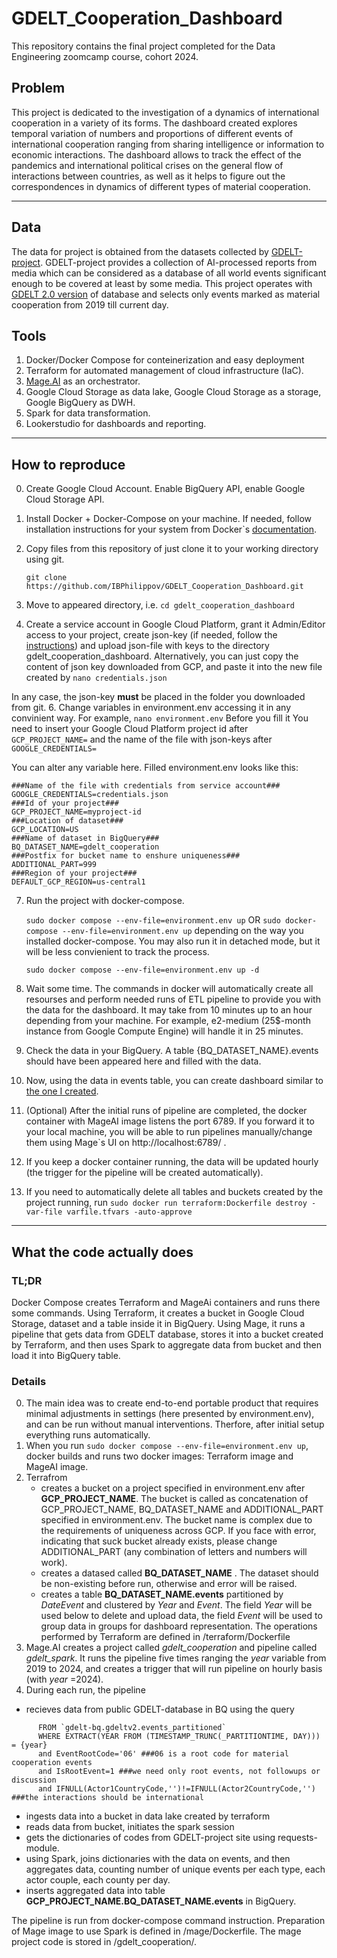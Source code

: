 # GDELT_Cooperation_Dashboard
This repository contains the final project completed for the Data Engineering zoomcamp course, cohort 2024.

## Problem

This project is dedicated to the investigation of a dynamics of international cooperation in a variety of its forms. 
The dashboard created explores temporal variation of numbers and proportions of different events of international cooperation ranging from sharing intelligence or information to economic interactions. 
The dashboard allows to track the effect of the pandemics and international political crises on the general flow of interactions between countries, as well as it helps to figure out the correspondences in dynamics of different types of material cooperation.

---
## Data
The data for project is obtained from the datasets collected by [GDELT-project](https://www.gdeltproject.org). 
GDELT-project provides a collection of AI-processed reports from media which can be considered as
a database of all world events significant enough to be covered at least by some media. This project operates with [GDELT 2.0 version](https://blog.gdeltproject.org/gdelt-2-0-our-global-world-in-realtime/) of database and selects only events marked as material cooperation from 2019 till current day. 


## Tools

1. Docker/Docker Compose for conteinerization and easy deployment
2. Terraform for automated management of cloud infrastructure (IaC).
3. [Mage.AI](https://www.mage.ai) as an orchestrator.
4. Google Cloud Storage as data lake, Google Cloud Storage as a storage, Google BigQuery as DWH. 
5. Spark for data transformation.
6. Lookerstudio for dashboards and reporting. 


---

## How to reproduce
0. Create Google Cloud Account. Enable BigQuery API, enable Google Cloud Storage API.  
1. Install Docker + Docker-Compose on your machine. If needed, follow installation instructions for your system from Docker`s [documentation](https://docs.docker.com/engine/install/).
2. Copy files from this repository of just clone it to your working directory using git.

   ```git clone https://github.com/IBPhilippov/GDELT_Cooperation_Dashboard.git```
3. Move to appeared directory, i.e.
   ```cd gdelt_cooperation_dashboard```
4. Create a service account in Google Cloud Platform, grant it Admin/Editor access to your project, create json-key (if needed, follow the [instructions](https://cloud.google.com/iam/docs/keys-create-delete)) and upload json-file with keys to the directory gdelt_cooperation_dashboard. Alternatively, you can just copy the content of json key downloaded from GCP, and paste it into the new file created by  ```nano credentials.json```

In any case, the json-key **must** be placed in the folder you downloaded from git. 
6. Change variables in environment.env accessing it in any convinient way. For example,
```nano environment.env```
Before you fill it
You need to insert your Google Cloud Platform project id after
```GCP_PROJECT_NAME=```
and the name of the file with json-keys after
```GOOGLE_CREDENTIALS=```

You can alter any variable here. Filled environment.env looks like this:
```
###Name of the file with credentials from service account###
GOOGLE_CREDENTIALS=credentials.json
###Id of your project###
GCP_PROJECT_NAME=myproject-id
###Location of dataset###
GCP_LOCATION=US
###Name of dataset in BigQuery###
BQ_DATASET_NAME=gdelt_cooperation
###Postfix for bucket name to enshure uniqueness###
ADDITIONAL_PART=999
###Region of your project###
DEFAULT_GCP_REGION=us-central1
```
7. Run the project with docker-compose.

   ```sudo docker compose --env-file=environment.env up```
OR
   ```sudo docker-compose --env-file=environment.env up```
depending on the way you installed docker-compose. You may also run it in detached mode, but it will be less convienient to track the process.

   ```sudo docker compose --env-file=environment.env up -d```
8. Wait some time. The commands in docker will automatically create all resourses and perform needed runs of ETL pipeline to provide you with the data for the dashboard.
It may take from 10 minutes up to an hour depending from your machine. For example, e2-medium (25$-month instance from Google Compute Engine) will handle it in 25 minutes.
9. Check the data in your BigQuery. A table {BQ_DATASET_NAME}.events should have been appeared here and filled with the data.
10. Now, using the data in events table, you can create dashboard similar to [the one I created](https://lookerstudio.google.com/reporting/0eccaab5-235b-4647-abe2-1e529c9b72b2/page/ZCpwD).
11. (Optional) After the initial runs of pipeline are completed, the docker container with MageAI image listens the port 6789. If you forward it to your local machine, you will be able to run pipelines manually/change them using Mage`s UI on http://localhost:6789/ .
12. If you keep a docker container running, the data will be updated hourly (the trigger for the pipeline will be created automatically).
13. If you need to automatically delete all tables and buckets created by the project running, run
    ```sudo docker run terraform:Dockerfile destroy -var-file varfile.tfvars -auto-approve```

---

## What the code actually does
### TL;DR
Docker Compose creates Terraform and MageAi containers and runs there some commands. Using Terraform, it creates a bucket in Google Cloud Storage, dataset and a table inside it in BigQuery. Using Mage, it runs a pipeline that gets data from GDELT database, stores it into a bucket created by Terraform, and then uses Spark to aggregate data from bucket and then load it into BigQuery table. 

### Details
0. The main idea was to create end-to-end portable product that requires minimal adjustments in settings (here presented by environment.env), and can be run without manual interventions. Therfore, after initial setup everything runs automatically.
1. When you run  ```sudo docker compose --env-file=environment.env up```, docker builds and runs two docker images: Terraform image and MageAI image. 
2. Terrafrom
   - creates a bucket on a project specified in environment.env after **GCP_PROJECT_NAME**. The bucket is called as concatenation of GCP_PROJECT_NAME, BQ_DATASET_NAME and ADDITIONAL_PART specified in  environment.env. The bucket name is complex due to the requirements of uniqueness across GCP. If you face with error, indicating that suck bucket already exists, please change ADDITIONAL_PART (any combination of letters and numbers will work).
   - creates a datased called **BQ_DATASET_NAME** . The dataset should be non-existing before run, otherwise and error will be raised.
   - creates a table **BQ_DATASET_NAME.events** partitioned by _DateEvent_ and clustered by _Year_ and _Event_. The field _Year_ will be used below to delete and upload data, the field _Event_  will be used to group data in groups for dashboard representation.
The operations performed by Terraform are defined in /terraform/Dockerfile
4. Mage.AI creates a project called _gdelt_cooperation_ and pipeline called _gdelt_spark_. It runs the pipeline five times ranging the _year_ variable from 2019 to 2024, and creates a trigger that will run pipeline on hourly basis (with _year_ =2024).
5. During each run, the pipeline
  - recieves data from public GDELT-database in BQ using the query
``` SELECT DISTINCT GLOBALEVENTID, _PARTITIONTIME as EventTimestamp, MonthYear, Year, EventCode, Actor1CountryCode, Actor2CountryCode, Actor1Type1Code, Actor2Type1Code 
      FROM `gdelt-bq.gdeltv2.events_partitioned`
      WHERE EXTRACT(YEAR FROM (TIMESTAMP_TRUNC(_PARTITIONTIME, DAY))) = {year}
      and EventRootCode='06' ###06 is a root code for material cooperation events
      and IsRootEvent=1 ###we need only root events, not followups or discussion
      and IFNULL(Actor1CountryCode,'')!=IFNULL(Actor2CountryCode,'') ###the interactions should be international
```
   - ingests data into a bucket in data lake created by terraform
   - reads data from bucket, initiates the spark session
   - gets the dictionaries of codes from GDELT-project site using requests-module.
   - using Spark, joins dictionaries with the data on events, and then aggregates data, counting number of unique events per each type, each actor couple, each county per day.
   - inserts aggregated data into table **GCP_PROJECT_NAME.BQ_DATASET_NAME.events** in BigQuery.
   
The pipeline is run from docker-compose command instruction. Preparation of Mage image to use Spark is defined in /mage/Dockerfile.
The mage project code is stored in /gdelt_cooperation/. 
